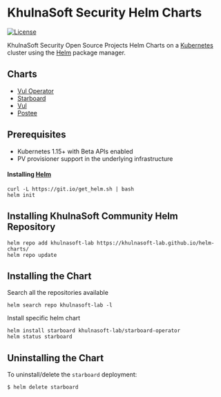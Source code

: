 # KhulnaSoft Security Helm Charts

[![License][license-img]][license]

[license-img]: https://img.shields.io/badge/License-Apache%202.0-blue.svg
[license]: https://github.com/khulnasoft-lab/helm-charts/blob/master/LICENSE

KhulnaSoft Security Open Source Projects Helm Charts on a [Kubernetes](https://kubernetes.io) cluster using the
[Helm](https://helm.sh) package manager.

## Charts

- [Vul Operator](https://github.com/khulnasoft-lab/vul-operator/tree/main/deploy/helm)
- [Starboard](https://github.com/khulnasoft-lab/starboard/tree/main/deploy/helm)
- [Vul](https://github.com/khulnasoft-lab/vul/tree/main/helm/vul)
- [Postee](https://github.com/khulnasoft-lab/postee/tree/main/deploy/helm/postee)

## Prerequisites

- Kubernetes 1.15+ with Beta APIs enabled
- PV provisioner support in the underlying infrastructure

#### Installing [Helm](https://helm.sh)

```
curl -L https://git.io/get_helm.sh | bash
helm init
```

## Installing KhulnaSoft Community Helm Repository

```
helm repo add khulnasoft-lab https://khulnasoft-lab.github.io/helm-charts/
helm repo update
```

## Installing the Chart

Search all the repositories available
```
helm search repo khulnasoft-lab -l
```

Install specific helm chart
```
helm install starboard khulnasoft-lab/starboard-operator
helm status starboard
```

## Uninstalling the Chart

To uninstall/delete the `starboard` deployment:

```
$ helm delete starboard
```
